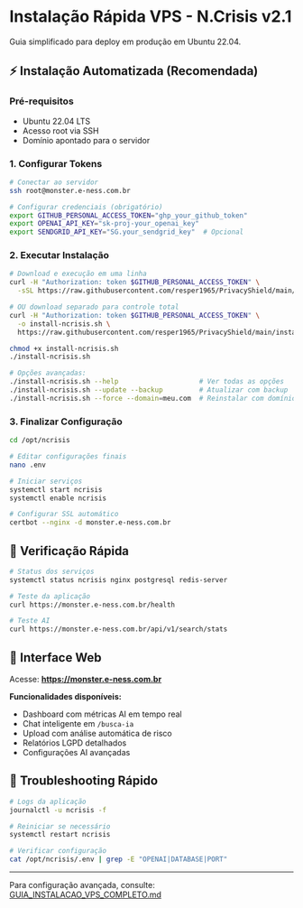 # Instalação Rápida VPS - N.Crisis v2.1

Guia simplificado para deploy em produção em Ubuntu 22.04.

## ⚡ Instalação Automatizada (Recomendada)

### Pré-requisitos
- Ubuntu 22.04 LTS
- Acesso root via SSH
- Domínio apontado para o servidor

### 1. Configurar Tokens

```bash
# Conectar ao servidor
ssh root@monster.e-ness.com.br

# Configurar credenciais (obrigatório)
export GITHUB_PERSONAL_ACCESS_TOKEN="ghp_your_github_token"
export OPENAI_API_KEY="sk-proj-your_openai_key"
export SENDGRID_API_KEY="SG.your_sendgrid_key"  # Opcional
```

### 2. Executar Instalação

```bash
# Download e execução em uma linha
curl -H "Authorization: token $GITHUB_PERSONAL_ACCESS_TOKEN" \
  -sSL https://raw.githubusercontent.com/resper1965/PrivacyShield/main/install-ncrisis.sh | bash

# OU download separado para controle total
curl -H "Authorization: token $GITHUB_PERSONAL_ACCESS_TOKEN" \
  -o install-ncrisis.sh \
  https://raw.githubusercontent.com/resper1965/PrivacyShield/main/install-ncrisis.sh

chmod +x install-ncrisis.sh
./install-ncrisis.sh

# Opções avançadas:
./install-ncrisis.sh --help                    # Ver todas as opções
./install-ncrisis.sh --update --backup         # Atualizar com backup
./install-ncrisis.sh --force --domain=meu.com  # Reinstalar com domínio customizado
```

### 3. Finalizar Configuração

```bash
cd /opt/ncrisis

# Editar configurações finais
nano .env

# Iniciar serviços
systemctl start ncrisis
systemctl enable ncrisis

# Configurar SSL automático
certbot --nginx -d monster.e-ness.com.br
```

## 🔧 Verificação Rápida

```bash
# Status dos serviços
systemctl status ncrisis nginx postgresql redis-server

# Teste da aplicação
curl https://monster.e-ness.com.br/health

# Teste AI
curl https://monster.e-ness.com.br/api/v1/search/stats
```

## 📱 Interface Web

Acesse: **https://monster.e-ness.com.br**

**Funcionalidades disponíveis:**
- Dashboard com métricas AI em tempo real
- Chat inteligente em `/busca-ia`
- Upload com análise automática de risco
- Relatórios LGPD detalhados
- Configurações AI avançadas

## 🚨 Troubleshooting Rápido

```bash
# Logs da aplicação
journalctl -u ncrisis -f

# Reiniciar se necessário
systemctl restart ncrisis

# Verificar configuração
cat /opt/ncrisis/.env | grep -E "OPENAI|DATABASE|PORT"
```

---

Para configuração avançada, consulte: [GUIA_INSTALACAO_VPS_COMPLETO.md](GUIA_INSTALACAO_VPS_COMPLETO.md)